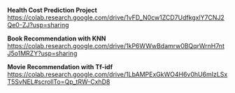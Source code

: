 <b>Health Cost Prediction Project</b><br>
https://colab.research.google.com/drive/1vFD_N0cw1ZCD7UdfkgxlY7CNJ2Qe0-ZJ?usp=sharing

<b> Book Recommendation with KNN</b><br>
https://colab.research.google.com/drive/1kP6WWwBdamrw0BQqrWrnH7ntJ5o1MRZY?usp=sharing

<b> Movie Recommendation with Tf-idf</b><br>
https://colab.research.google.com/drive/1LbAMPExGkWO4H6v0hU6mIzLSxT5SvNEL#scrollTo=Qp_tRW-CxhD8
